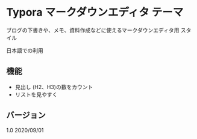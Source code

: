 # Typora マークダウンエディタ テーマ

ブログの下書きや、メモ、資料作成などに使えるマークダウンエディタ用 スタイル

日本語での利用

## 機能

- 見出し (H2、H3)の数をカウント
- リストを見やすく

## バージョン
1.0 2020/09/01

